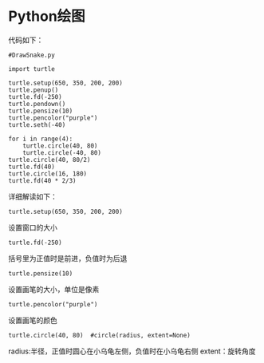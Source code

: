 # Python绘图
代码如下：

```
#DrawSnake.py

import turtle

turtle.setup(650, 350, 200, 200)
turtle.penup()
turtle.fd(-250)
turtle.pendown()
turtle.pensize(10)
turtle.pencolor("purple")
turtle.seth(-40)

for i in range(4):
	turtle.circle(40, 80)
	turtle.circle(-40, 80)
turtle.circle(40, 80/2)
turtle.fd(40)
turtle.circle(16, 180)
turtle.fd(40 * 2/3)
```
详细解读如下：

```
turtle.setup(650, 350, 200, 200)
```
设置窗口的大小
```
turtle.fd(-250)
```
括号里为正值时是前进，负值时为后退

```
turtle.pensize(10)
```
设置画笔的大小，单位是像素

```
turtle.pencolor("purple")
```
设置画笔的颜色

```
turtle.circle(40, 80)  #circle(radius, extent=None)
```
radius:半径，正值时圆心在小乌龟左侧，负值时在小乌龟右侧
extent：旋转角度
